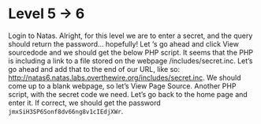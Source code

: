 # Level 5 -> 6
Login to Natas.
Alright, for this level we are to enter a secret, and the query should return the password… hopefully! Let ‘s go ahead and click View sourcedode and we should get the below PHP script.
It seems that the PHP is including a link to a file stored on the webpage /includes/secret.inc. Let’s go ahead and add that to the end of our URL, like so: http://natas6.natas.labs.overthewire.org/includes/secret.inc. We should come up to a blank webpage, so let’s View Page Source.
Another PHP script, with the secret code we need. Let’s go back to the home page and enter it. If correct, we should get the password `jmxSiH3SP6Sonf8dv66ng8v1cIEdjXWr`.
